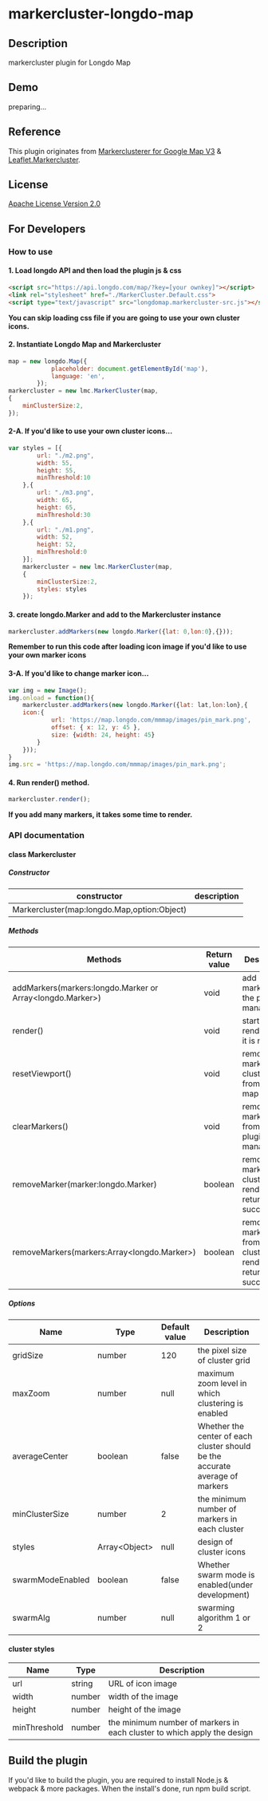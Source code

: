 # markercluster-longdo-map
## Description

markercluster plugin for Longdo Map

## Demo
preparing...

## Reference
This plugin originates from [Markerclusterer for Google Map V3](https://github.com/googlemaps/v3-utility-library/tree/master/markerclusterer) & [Leaflet.Markercluster](https://github.com/Leaflet/Leaflet.markercluster).

## License
[Apache License Version 2.0](http://www.apache.org/licenses/LICENSE-2.0)


## For Developers

### How to use
#### 1. Load longdo API and then load the plugin js & css

```html
<script src="https://api.longdo.com/map/?key=[your ownkey]"></script>
<link rel="stylesheet" href="./MarkerCluster.Default.css">
<script type="text/javascript" src="longdomap.markercluster-src.js"></script>
```

**You can skip loading css file if you are going to use your own cluster icons.**

#### 2. Instantiate Longdo Map and Markercluster

```js
map = new longdo.Map({
			placeholder: document.getElementById('map'),
			language: 'en',
		});
markercluster = new lmc.MarkerCluster(map,
{
    minClusterSize:2,
});
```

#### 2-A. If you'd like to use your own cluster icons...
```js
var styles = [{
		url: "./m2.png",
		width: 55,
		height: 55,
		minThreshold:10
	},{
		url: "./m3.png",
		width: 65,
		height: 65,
		minThreshold:30
	},{
		url: "./m1.png",
		width: 52,
		height: 52,
		minThreshold:0
    }];
    markercluster = new lmc.MarkerCluster(map,
    {
        minClusterSize:2,
        styles: styles
    });
```

#### 3. create longdo.Marker and add to the Markercluster instance

```js
markercluster.addMarkers(new longdo.Marker({lat: 0,lon:0},{}));
```

**Remember to run this code after loading icon image if you'd like to use your own marker icons**

#### 3-A. If you'd like to change marker icon...

```js
var img = new Image();
img.onload = function(){
    markercluster.addMarkers(new longdo.Marker({lat: lat,lon:lon},{
    icon:{
            url: 'https://map.longdo.com/mmmap/images/pin_mark.png',
            offset: { x: 12, y: 45 },
            size: {width: 24, height: 45}
        }
	}));
}
img.src = 'https://map.longdo.com/mmmap/images/pin_mark.png';
```

#### 4. Run render() method.
```js
markercluster.render();
```

**If you add many markers, it takes some time to render.**

### API documentation
#### class Markercluster
##### Constructor
|constructor|description|
|--|--|
|Markercluster(map:longdo.Map,option:Object)||

##### Methods
|Methods|Return value|Description|
|--|--|--|
|addMarkers(markers:longdo.Marker or Array\<longdo.Marker\>)|void|add marker(s) to the plugin's management|
|render()|void|start rendering if it is ready.|
|resetViewport()|void|remove all markers & clusters from the map|
|clearMarkers()|void|remove all markers from the plugin's management|
|removeMarker(marker:longdo.Marker)|boolean|remove the marker from cluster & render, returning success|
|removeMarkers(markers:Array\<longdo.Marker\>)|boolean|remove markers from clusters & render, returning success|

##### Options
|Name|Type|Default value|Description|
|--|--|--|--|
|gridSize|number|120|the pixel size of cluster grid|
|maxZoom|number|null|maximum zoom level in which clustering is enabled|
|averageCenter|boolean|false|Whether the center of each cluster should be the accurate average of markers|
|minClusterSize|number|2|the minimum number of markers in each cluster|
|styles|Array\<Object\>|null|design of cluster icons|
|swarmModeEnabled|boolean|false|Whether swarm mode is enabled(under development)|
|swarmAlg|number|null|swarming algorithm 1 or 2|

#### cluster styles
|Name|Type|Description|
|--|--|--|
|url|string|URL of icon image|
|width|number|width of the image|
|height|number|height of the image|
|minThreshold|number|the minimum number of markers in each cluster to which apply the design|

## Build the plugin

If you'd like to build the plugin, you are required to install Node.js & webpack & more packages. When the install's done, run npm build script.